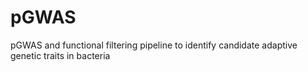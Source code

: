 # pGWAS
pGWAS and functional filtering pipeline to identify candidate adaptive genetic traits in bacteria
